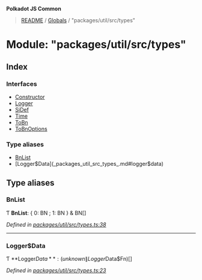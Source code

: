 **Polkadot JS Common**

> [README](../README.md) / [Globals](../globals.md) / "packages/util/src/types"

# Module: "packages/util/src/types"

## Index

### Interfaces

* [Constructor](../interfaces/_packages_util_src_types_.constructor.md)
* [Logger](../interfaces/_packages_util_src_types_.logger.md)
* [SiDef](../interfaces/_packages_util_src_types_.sidef.md)
* [Time](../interfaces/_packages_util_src_types_.time.md)
* [ToBn](../interfaces/_packages_util_src_types_.tobn.md)
* [ToBnOptions](../interfaces/_packages_util_src_types_.tobnoptions.md)

### Type aliases

* [BnList](_packages_util_src_types_.md#bnlist)
* [Logger$Data](_packages_util_src_types_.md#logger$data)

## Type aliases

### BnList

Ƭ  **BnList**: { 0: BN ; 1: BN  } & BN[]

*Defined in [packages/util/src/types.ts:38](https://github.com/polkadot-js/common/blob/aff78c2e/packages/util/src/types.ts#L38)*

___

### Logger$Data

Ƭ  **Logger$Data**: (unknown \| Logger$Data$Fn)[]

*Defined in [packages/util/src/types.ts:23](https://github.com/polkadot-js/common/blob/aff78c2e/packages/util/src/types.ts#L23)*
